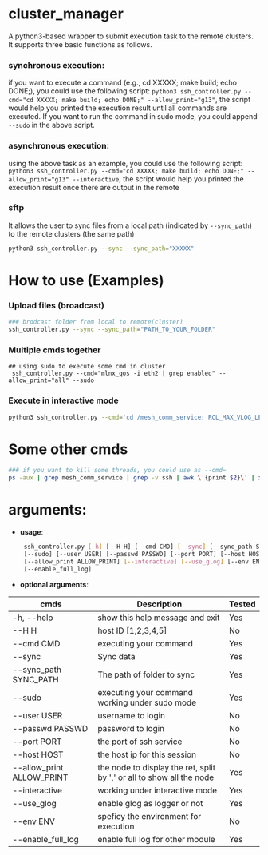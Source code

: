 # cluster_manager
A python3-based wrapper to submit execution task to the remote clusters. It supports three basic functions as follows.

### synchronous execution:
if you want to execute a command (e.g., cd XXXXX; make build; echo DONE;), you could use the following script:
```python3 ssh_controller.py --cmd="cd XXXXX; make build; echo DONE;" --allow_print="g13"```, the script would help you printed the execution result until all commands are executed.
If you want to run the command in sudo mode, you could append ```--sudo``` in the above script.
### asynchronous execution:
using the above task as an example,  you could use the following script:
```python3 ssh_controller.py --cmd="cd XXXXX; make build; echo DONE;" --allow_print="g13" --interactive```, the script would help you printed the execution result once there are output in the remote
### sftp
It allows the user to sync files from a local path (indicated by ```--sync_path```) to the remote clusters (the same path)
``` bash
python3 ssh_controller.py --sync --sync_path="XXXXX"
```


# How to use (Examples)
### Upload files (broadcast)
``` bash
### brodcast folder from local to remote(cluster)
ssh_controller.py --sync --sync_path="PATH_TO_YOUR_FOLDER"
```
### Multiple cmds together
``` shell
## using sudo to execute some cmd in cluster
 ssh_controller.py --cmd="mlnx_qos -i eth2 | grep enabled" --allow_print="all" --sudo
```

### Execute in interactive mode
``` bash
python3 ssh_controller.py --cmd='cd /mesh_comm_service; RCL_MAX_VLOG_LEVEL=2 ./build/mesh_comm_service --cluster 12.12.12.111 12.12.12.112 12.12.12.113 12.12.12.114 12.12.12.115 12.12.12.116 12.12.12.110 12.12.12.109 12.12.12.108 12.12.12.107 12.12.12.106 12.12.12.105 12.12.12.104 12.12.12.103 12.12.12.102 12.12.12.101' --alow_print="g11" --interactive
```

# Some other cmds

``` bash 
### if you want to kill some threads, you could use as --cmd=
ps -aux | grep mesh_comm_service | grep -v ssh | awk \'{print $2}\' | xargs kill
```

# arguments:

- **usage**: 
  ``` bash
   ssh_controller.py [-h] [--H H] [--cmd CMD] [--sync] [--sync_path SYNC_PATH] 
   [--sudo] [--user USER] [--passwd PASSWD] [--port PORT] [--host HOST] 
   [--allow_print ALLOW_PRINT] [--interactive] [--use_glog] [--env ENV] 
   [--enable_full_log]
    ```



- **optional arguments**:

| cmds                      | Description                                                           | Tested |
| ------------------------- | --------------------------------------------------------------------- | ------ |
| -h, --help                | show this help message and exit                                       | Yes    |
| --H H                     | host ID [1,2,3,4,5]                                                   | No     |
| --cmd CMD                 | executing your command                                                | Yes    |
| --sync                    | Sync data                                                             | Yes    |
| --sync_path SYNC_PATH     | The path of folder to sync                                            | Yes    |
| --sudo                    | executing your command <br>  working under sudo mode                  | Yes    |
| --user USER               | username to login                                                     | No     |
| --passwd PASSWD           | password to login                                                     | No     |
| --port PORT               | the port of ssh service                                               | No     |
| --host HOST               | the host ip for this session                                          | No     |
| --allow_print ALLOW_PRINT | the node to display the ret, split by ',' or all to show all the node | Yes    |
| --interactive             | working under interactive mode                                        | Yes    |
| --use_glog                | enable glog as logger or not                                          | Yes    |
| --env ENV                 | speficy the environment for execution                                 | No     |
| --enable_full_log         | enable full log for other module                                      | Yes    |



